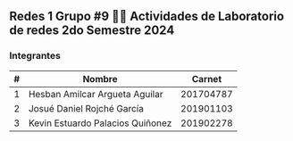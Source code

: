 Redes 1 Grupo #9  👨‍💻
Actividades de Laboratorio de redes 2do Semestre 2024
---
### Integrantes 
| # | Nombre                                | Carnet    |
|---|---------------------------------------|-----------|
| 1 | Hesban Amilcar Argueta Aguilar        | 201704787 |
| 2 | Josué Daniel Rojché García            | 201901103 |
| 3 | Kevin Estuardo Palacios Quiñonez      | 201902278 |
